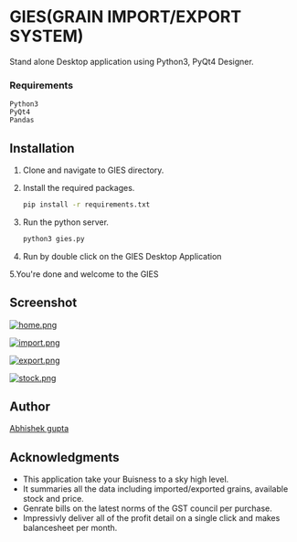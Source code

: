 # GIES(GRAIN IMPORT/EXPORT SYSTEM)
Stand alone Desktop application using Python3, PyQt4 Designer.

### Requirements
    Python3
    PyQt4
    Pandas

## Installation

1. Clone and navigate to GIES directory.

2. Install the required packages.
    ```bash
    pip install -r requirements.txt
    ```

3. Run the python server.
    ```bash
    python3 gies.py
    ```
4. Run by double click on the GIES Desktop Application

5.You're done and welcome to the GIES


## Screenshot
[![home.png](https://s8.postimg.cc/ek85vgmut/home.png)](https://postimg.cc/image/6eq3xaylt/)

[![import.png](https://s8.postimg.cc/sqnwqrq11/import.png)](https://postimg.cc/image/hr2pf5zlt/)

[![export.png](https://s8.postimg.cc/xck0z9ogl/export.png)](https://postimg.cc/image/3xecq9jwx/)

[![stock.png](https://s8.postimg.cc/sdwikrfit/stock.png)](https://postimg.cc/image/61yprdgep/)


## Author

[Abhishek gupta](http://www.erabhishekgupta.me)



## Acknowledgments

* This application take your Buisness to a sky high level.
* It summaries all the data including imported/exported grains, available stock and price.
* Genrate bills on the latest norms of the GST council per purchase.
* Impressivly deliver all of the profit detail on a single click and makes balancesheet per month. 
